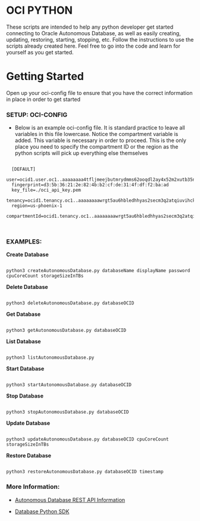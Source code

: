 
# OCI PYTHON

These scripts are intended to help any python developer get started connecting to Oracle Autonomous Database, as well as easily creating, updating, restoring, starting, stopping, etc. Follow the instructions to use the scripts already created here. Feel free to go into the code and learn for yourself as you get started.

# Getting Started

Open up your oci-config file to ensure that you have the correct information in place in order to get started

### **SETUP**: OCI-CONFIG


-	Below is an example oci-config file. It is standard practice to leave all variables in this file lowercase. Notice the compartment variable is added. This variable is necessary in order to proceed. This is the only place you need to specify the compartment ID or the region as the python scripts will pick up everything else themselves

```

  [DEFAULT]
  user=ocid1.user.oc1..aaaaaaaa4tfljmeejbutmrydmms62ooqdl2ay4x52m2xutb35nylnn6vupja
  fingerprint=d3:5b:36:21:2e:82:4b:b2:cf:de:31:4f:df:f2:ba:ad
  key_file=./oci_api_key.pem
  tenancy=ocid1.tenancy.oc1..aaaaaaaawrgt5au6hbledhhyas2secm3q2atqiuvihck45rbi3jyc5tfyfga
  region=us-phoenix-1
  compartmentId=ocid1.tenancy.oc1..aaaaaaaawrgt5au6hbledhhyas2secm3q2atqiuvihck45rbi3jyc5tfyfga



```

### **EXAMPLES**:

**Create Database**

```

python3 createAutonomousDatabase.py databaseName displayName password cpuCoreCount storageSizeInTBs

```

**Delete Database**

```

python3 deleteAutonomousDatabase.py databaseOCID

```

**Get Database**

```

python3 getAutonomousDatabase.py databaseOCID

```

**List Database**

```

python3 listAutonomousDatabase.py

```

**Start Database**

```

python3 startAutonomousDatabase.py databaseOCID

```

**Stop Database**

```

python3 stopAutonomousDatabase.py databaseOCID

```

**Update Database**

```

python3 updateAutonomousDatabase.py databaseOCID cpuCoreCount storageSizeInTBs

```

**Restore Database**

```

python3 restoreAutonomousDatabase.py databaseOCID timestamp

```


### **More Information**:

- [Autonomous Database REST API Information](https://docs.cloud.oracle.com/iaas/api/#/en/database/20160918/AutonomousDatabase/)

- [Database Python SDK](https://oracle-cloud-infrastructure-python-sdk.readthedocs.io/en/latest/api/database.html)
